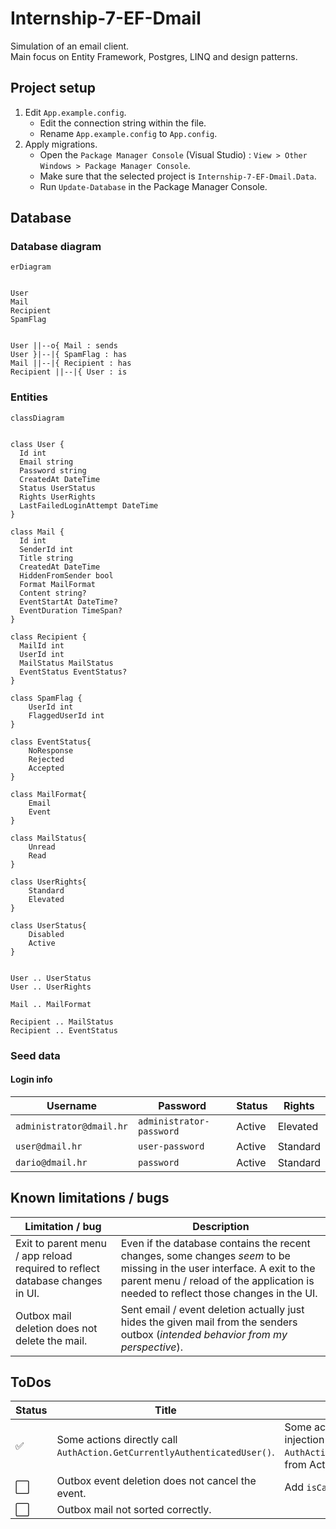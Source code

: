 # Internship-7-EF-Dmail

Simulation of an email client.  
Main focus on Entity Framework, Postgres, LINQ and design patterns.

## Project setup

1. Edit `App.example.config`.
   - Edit the connection string within the file.
   - Rename `App.example.config` to `App.config`.
2. Apply migrations.
   - Open the `Package Manager Console` (Visual Studio) : `View > Other Windows > Package Manager Console`.
   - Make sure that the selected project is `Internship-7-EF-Dmail.Data`.
   - Run `Update-Database` in the Package Manager Console.

## Database

### Database diagram

```mermaid
erDiagram


User
Mail
Recipient
SpamFlag


User ||--o{ Mail : sends
User }|--|{ SpamFlag : has
Mail ||--|{ Recipient : has
Recipient ||--|{ User : is
```

### Entities

```mermaid
classDiagram


class User {
  Id int
  Email string
  Password string
  CreatedAt DateTime
  Status UserStatus
  Rights UserRights
  LastFailedLoginAttempt DateTime
}

class Mail {
  Id int
  SenderId int
  Title string
  CreatedAt DateTime
  HiddenFromSender bool
  Format MailFormat
  Content string?
  EventStartAt DateTime?
  EventDuration TimeSpan?
}

class Recipient {
  MailId int
  UserId int
  MailStatus MailStatus
  EventStatus EventStatus?
}

class SpamFlag {
    UserId int
    FlaggedUserId int
}

class EventStatus{
    NoResponse
    Rejected
    Accepted
}

class MailFormat{
    Email
    Event
}

class MailStatus{
    Unread
    Read
}

class UserRights{
    Standard
    Elevated
}

class UserStatus{
    Disabled
    Active
}


User .. UserStatus
User .. UserRights

Mail .. MailFormat

Recipient .. MailStatus
Recipient .. EventStatus
```

### Seed data

#### Login info

| Username                 | Password                 | Status | Rights   |
| ------------------------ | ------------------------ | ------ | -------- |
| `administrator@dmail.hr` | `administrator-password` | Active | Elevated |
| `user@dmail.hr`          | `user-password`          | Active | Standard |
| `dario@dmail.hr`         | `password`               | Active | Standard |

## Known limitations / bugs

| Limitation / bug                                                             | Description                                                                                                                                                                                                    |
| ---------------------------------------------------------------------------- | -------------------------------------------------------------------------------------------------------------------------------------------------------------------------------------------------------------- |
| Exit to parent menu / app reload required to reflect database changes in UI. | Even if the database contains the recent changes, some changes *seem* to be missing in the user interface. A exit to the parent menu / reload of the application is needed to reflect those changes in the UI. |
| Outbox mail deletion does not delete the mail.                               | Sent email / event deletion actually just hides the given mail from the senders outbox (*intended behavior from my perspective*).                                                                              |

## ToDos

| Status               | Title                                                                    | Description                                                                                                                                       |
| -------------------- | ------------------------------------------------------------------------ | ------------------------------------------------------------------------------------------------------------------------------------------------- |
| :white_check_mark:   | Some actions directly call `AuthAction.GetCurrentlyAuthenticatedUser()`. | Some actions are not following the dependency injection pattern. Fix by removing `AuthAction.GetCurrentlyAuthenticatedUser()` calls from Actions. |
| :white_large_square: | Outbox event deletion does not cancel the event.                         | Add `isCancelled` property to `Mail` entity.                                                                                                      |
| :white_large_square: | Outbox mail not sorted correctly.                                        |                                                                                                                                                   |

